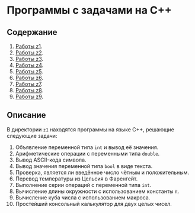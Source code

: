 # Программы с задачами на С++

## Содержание

1) [Работы z1](z1).
2) [Работы z2](z2).
3) [Работы z3](z3).
4) [Работы z4](z4).
5) [Работы z5](z5).
6) [Работы z6](z6).
7) [Работы z7](z7).
8) [Работы z8](z8).
9) [Работы z9](z9).

## Описание

В директории `z1` находятся программы на языке C++, решающие следующие задачи:

1. Объявление переменной типа `int` и вывод её значения.
2. Арифметические операции с переменными типа `double`.
3. Вывод ASCII-кода символа.
4. Вывод значения переменной типа `bool` в виде текста.
5. Проверка, является ли введённое число чётным и положительным.
6. Перевод температуры из Цельсия в Фаренгейт.
7. Выполнение серии операций с переменной типа `int`.
8. Вычисление длины окружности с использованием константы `π`.
9. Вычисление куба числа с использованием макроса.
10. Простейший консольный калькулятор для двух целых чисел.
